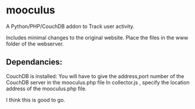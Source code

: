 mooculus
========

A Python/PHP/CouchDB addon to Track user activity.

Includes minimal changes to the original website.
Place the files in the www folder of the webserver.


Dependancies:
------------
CouchDB is installed: You will have to give the address,port number of the CouchDB server in the mooculus.php file
In collector.js , specify the location address of the mooculus.php file.

I think this is good to go.

